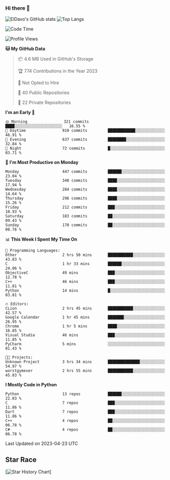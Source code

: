 ### Hi there 👋
![ElDavo's GitHub stats](https://github-readme-stats.vercel.app/api?username=ElDavoo&show_icons=true&theme=chartreuse-dark)
![Top Langs](https://github-readme-stats.vercel.app/api/top-langs/?username=ElDavoo&theme=chartreuse-dark&layout=compact)

<!--START_SECTION:waka-->
![Code Time](http://img.shields.io/badge/Code%20Time-23%20hrs%2027%20mins-blue)

![Profile Views](http://img.shields.io/badge/Profile%20Views-2-blue)

**🐱 My GitHub Data** 

> 📦 4.6 MB Used in GitHub's Storage 
 > 
> 🏆 774 Contributions in the Year 2023
 > 
> 🚫 Not Opted to Hire
 > 
> 📜 40 Public Repositories 
 > 
> 🔑 22 Private Repositories 
 > 
**I'm an Early 🐤** 

```text
🌞 Morning                321 commits         ████░░░░░░░░░░░░░░░░░░░░░   16.55 % 
🌆 Daytime                910 commits         ████████████░░░░░░░░░░░░░   46.91 % 
🌃 Evening                637 commits         ████████░░░░░░░░░░░░░░░░░   32.84 % 
🌙 Night                  72 commits          █░░░░░░░░░░░░░░░░░░░░░░░░   03.71 % 
```
📅 **I'm Most Productive on Monday** 

```text
Monday                   447 commits         ██████░░░░░░░░░░░░░░░░░░░   23.04 % 
Tuesday                  348 commits         ████░░░░░░░░░░░░░░░░░░░░░   17.94 % 
Wednesday                284 commits         ████░░░░░░░░░░░░░░░░░░░░░   14.64 % 
Thursday                 296 commits         ████░░░░░░░░░░░░░░░░░░░░░   15.26 % 
Friday                   212 commits         ███░░░░░░░░░░░░░░░░░░░░░░   10.93 % 
Saturday                 183 commits         ██░░░░░░░░░░░░░░░░░░░░░░░   09.43 % 
Sunday                   170 commits         ██░░░░░░░░░░░░░░░░░░░░░░░   08.76 % 
```


📊 **This Week I Spent My Time On** 

```text
💬 Programming Languages: 
Other                    2 hrs 50 mins       ███████████░░░░░░░░░░░░░░   43.83 % 
C                        1 hr 33 mins        ██████░░░░░░░░░░░░░░░░░░░   24.06 % 
ObjectiveC               49 mins             ███░░░░░░░░░░░░░░░░░░░░░░   12.78 % 
C++                      46 mins             ███░░░░░░░░░░░░░░░░░░░░░░   11.81 % 
Python                   14 mins             █░░░░░░░░░░░░░░░░░░░░░░░░   03.81 % 

🔥 Editors: 
CLion                    2 hrs 45 mins       ███████████░░░░░░░░░░░░░░   42.57 % 
Google Calendar          1 hr 45 mins        ███████░░░░░░░░░░░░░░░░░░   26.95 % 
Chrome                   1 hr 5 mins         ████░░░░░░░░░░░░░░░░░░░░░   16.85 % 
Visual Studio            46 mins             ███░░░░░░░░░░░░░░░░░░░░░░   11.85 % 
PyCharm                  5 mins              ░░░░░░░░░░░░░░░░░░░░░░░░░   01.43 % 

🐱‍💻 Projects: 
Unknown Project          3 hrs 34 mins       ██████████████░░░░░░░░░░░   54.97 % 
worstgymever             2 hrs 55 mins       ███████████░░░░░░░░░░░░░░   45.03 % 
```

**I Mostly Code in Python** 

```text
Python                   13 repos            ██████░░░░░░░░░░░░░░░░░░░   22.03 % 
C                        7 repos             ███░░░░░░░░░░░░░░░░░░░░░░   11.86 % 
Dart                     7 repos             ███░░░░░░░░░░░░░░░░░░░░░░   11.86 % 
C++                      4 repos             ██░░░░░░░░░░░░░░░░░░░░░░░   06.78 % 
C#                       4 repos             ██░░░░░░░░░░░░░░░░░░░░░░░   06.78 % 
```




 Last Updated on 2023-04-23 UTC
<!--END_SECTION:waka-->

## Star Race

[![Star History Chart](https://api.star-history.com/svg?repos=ElDavoo/WhatsApp-Crypt14-Crypt15-Decrypter,ElDavoo/TuringOS,EliteAndroidApps/WhatsApp-Crypt12-Decrypter,KnugiHK/Whatsapp-Chat-Exporter&type=Date)]
